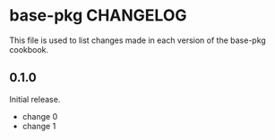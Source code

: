 # base-pkg CHANGELOG

This file is used to list changes made in each version of the base-pkg cookbook.

## 0.1.0

Initial release.

- change 0
- change 1
